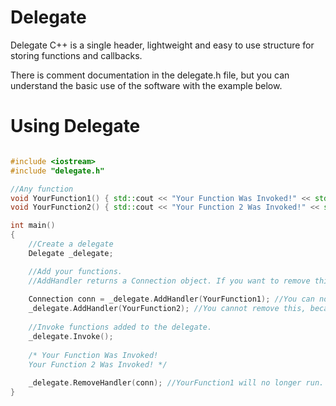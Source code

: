 # Delegate

Delegate C++ is a single header, lightweight and easy to use structure for storing functions and callbacks.

There is comment documentation in the delegate.h file, but you can understand the basic use of the software with the example below.

# Using Delegate

``` C++

#include <iostream>
#include "delegate.h"

//Any function
void YourFunction1() { std::cout << "Your Function Was Invoked!" << std::endl; }
void YourFunction2() { std::cout << "Your Function 2 Was Invoked!" << std::endl; }

int main()
{
	//Create a delegate
	Delegate _delegate; 

	//Add your functions.
	//AddHandler returns a Connection object. If you want to remove this handler, you need this object.
	
	Connection conn = _delegate.AddHandler(YourFunction1); //You can now use RemoveHandler(conn) to remove this.
	_delegate.AddHandler(YourFunction2); //You cannot remove this, because you dont have the connection object.
  
  	//Invoke functions added to the delegate.
	_delegate.Invoke(); 
	
	/* Your Function Was Invoked!
	Your Function 2 Was Invoked! */
	
	_delegate.RemoveHandler(conn); //YourFunction1 will no longer run.
}
```

